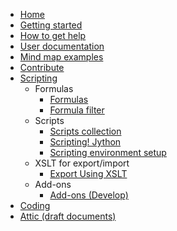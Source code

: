 * [Home](/)
* [Getting started](../getting-started/getting-started.md)
* [How to get help](../how-to-get-help.md)
* [User documentation](../user-documentation/first-steps.md)
* [Mind map examples](https://github.com/freeplane/freeplane/discussions/categories/shared-mind-maps)
* [Contribute](../contribute/contribute.md)
* [Scripting](Scripting.md)
  * Formulas
    * [Formulas](Formulas.md)
    * [Formula filter](Scripting!_Script_filter.md)
  * Scripts
    * [Scripts collection](Scripts_collection.md)
    * [Scripting! Jython](Scripting!_Jython.md)
    * [Scripting environment setup](Scripting_environment_setup.md)
  * XSLT for export/import
    * [Export Using XSLT](Export_Using_XSLT.md)
  * Add-ons
    * [Add-ons (Develop)](Add-ons_(Develop).md)
* [Coding](../coding/Git_howto.md)
* [Attic (draft documents)](../attic/Home.md)
